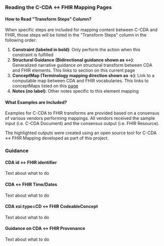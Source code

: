 ### Reading the C-CDA ↔ FHIR Mapping Pages 

#### How to Read "Transform Steps" Column? 

When specific steps are included for mapping content between C-CDA and FHIR, those steps will be listed in the "Transform Steps" column in the following order: 

1. **Constraint (labeled in bold)**: Only perform the action when this constraint is fulfilled
2. **Structural Guidance (Bidirectional guidance shown as ↔)**: Generalized narrative guidance on structural transform between CDA and FHIR elements. This links to section on this current page
3. **ConceptMap (Terminology mapping direction shown as →)**: Link to a computable map between CDA and FHIR vocabularies. This links to conceptMaps listed on this [page](conceptMaps.html)
4. **Notes (no label)**: Other notes specific to this element mapping

#### What Examples are Included?

Examples for C-CDA to FHIR transforms are provided based on a consensus of various vendors performing mappings. All vendors received the sample input (i.e. C-CDA Document) and the consensus output (i.e. FHIR Resource). 

The highlighted outputs were created using an open source tool for C-CDA ↔ FHIR Mapping developed as part of this project.  

### Guidance

#### CDA id ↔ FHIR identifier

Text about what to do

#### CDA ↔ FHIR Time/Dates

Text about what to do

#### CDA xsi:type=CD ↔ FHIR CodeableConcept

Text about what to do

####  Guidance on CDA ↔ FHIR Provenance

Text about what to do
